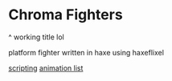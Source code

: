 # Chroma Fighters
^ working title lol

platform fighter written in haxe using haxeflixel

[scripting](https://github.com/LeotomasMC/chroma-fighters/blob/main/mods/scripting.txt)
[animation list](https://github.com/LeotomasMC/chroma-fighters/blob/main/animations.txt)
